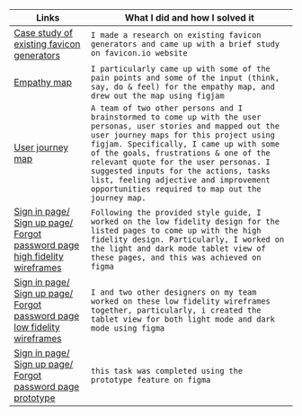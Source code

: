 
| Links                           | What I did and how I solved it                                                                                              |
| ------------------------------ | -------------------------------------------------------------------------------------------------------- |
|  <a href="https://docs.google.com/document/d/1J7jvr_cC2xHMY3fqC1iIx4ISejJeYngvs3YTUyIvJDg/edit?usp=sharing" target="_blank">Case study of existing favicon generators </a>    | `I made a research on existing favicon generators and came up with a brief study on favicon.io website`                       
|  <a href="https://www.figma.com/file/Z57h49rlRcBq3VTFUiPWKU/EMPATHY-MAP-TEAM-61?node-id=0%3A1" target="_blank">Empathy map </a>    | `I particularly came up with some of the pain points and some of the input (think, say, do & feel) for the empathy map, and drew out the map using figjam`  
|  <a href="https://www.figma.com/file/xluCIzUNDGtsdNn3EAfwdF/USER-JOURNEY-MAP-TEAM_61?node-id=0%3A1" target="_blank">User journey map </a>    | `A team of two other persons and I brainstormed to come up with the user personas, user stories and mapped out the user journey maps for this project using figjam. Specifically, I came up with some of the goals, frustrations & one of the relevant quote for the user personas. I suggested inputs for the actions, tasks list, feeling adjective and improvement opportunities required to map out the journey map.`  
|  <a href="https://www.figma.com/file/7ROIRXkH1vczk64DN2bOr1/Sign-in-page%2F-Sign-up-page-%2F-Forgot-password-page-(HIFI)?node-id=0%3A1" target="_blank">Sign in page/ Sign up page/ Forgot password page high fidelity wireframes </a>    | `Following the provided style guide, I worked on the low fidelity design for the listed pages to come up with the high fidelity design. Particularly, I worked on the light and dark mode tablet view of these pages, and this was achieved on figma`  
|  <a href="https://www.figma.com/file/5iuGEq9vpWQYiSQN4JNcRI/Sign-in-page%2FSign-up-page%2FForgot-password-page-Lo-fi-wireframes?node-id=0%3A1" target="_blank">Sign in page/ Sign up page/ Forgot password page low fidelity wireframes </a>    | `I and two other designers on my team worked on these low fidelity wireframes together, particularly, i created the tablet view for both light mode and dark mode using figma`  
|  <a href="https://github.com/zuri-training/Favicon-Gen-Team-61/issues/48" target="_blank">Sign in page/ Sign up page/ Forgot password page prototype </a>    | `this task was completed using the prototype feature on figma`  
